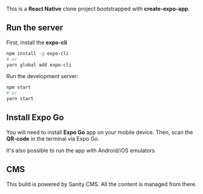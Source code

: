 This is a **React Native** clone project bootstrapped with **create-expo-app**.

## Run the server

First, install the **expo-cli**

```bash
npm install -g expo-cli
# or
yarn global add expo-cli
```

Run the development server:

```bash
npm start
# or
yarn start
```

## Install Expo Go

You will need to install **Expo Go** app on your mobile device.
Then, scan the **QR-code** in the terminal via Expo Go.

It's also possible to run the app with Android/iOS emulators

## CMS

This build is powered by Sanity CMS.
All the content is managed from there.
